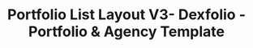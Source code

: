 ---
layout: "portfolio-list-layout-3"
title: "Portfolio List Layout V3- Dexfolio - Portfolio & Agency Template"
permalink: /portfolio-list-layout-3/
body_class: "home_personal_portfolio"
group: "Portfolio"
subgroup: "Portfolio Split"

############################ Breadcrumb ##################################
breadcrumb:
  title: "Our"
  title_2: "Creative"
  text: "Works"
---